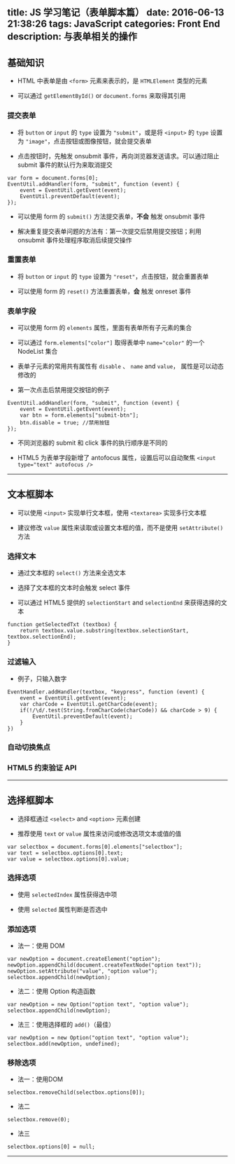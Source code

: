 title: JS 学习笔记（表单脚本篇）
date: 2016-06-13 21:38:26
tags: JavaScript
categories: Front End
description: 与表单相关的操作
---

## 基础知识

- HTML 中表单是由 `<form>` 元素来表示的，是 `HTMLElement` 类型的元素

- 可以通过 `getElementById()` or `document.forms` 来取得其引用

### 提交表单

- 将 `button` or `input` 的 `type` 设置为 `"submit"`，或是将 `<input>` 的 `type` 设置为 `"image"`，点击按钮或图像按钮，就会提交表单

- 点击按钮时，先触发 onsubmit 事件，再向浏览器发送请求。可以通过阻止 submit 事件的默认行为来取消提交
```
var form = document.forms[0];
EventUtil.addHandler(form, "submit", function (event) {
	event = EventUtil.getEvent(event);
	EventUtil.preventDefault(event);
});
```

- 可以使用 form 的 `submit()` 方法提交表单，**不会** 触发 onsubmit 事件

- 解决重复提交表单问题的方法有：第一次提交后禁用提交按钮；利用 onsubmit 事件处理程序取消后续提交操作

### 重置表单

- 将 `button` or `input` 的 `type` 设置为 `"reset"`，点击按钮，就会重置表单

- 可以使用 form 的 `reset()` 方法重置表单，**会** 触发 onreset 事件

### 表单字段

- 可以使用 form 的 `elements` 属性，里面有表单所有子元素的集合

- 可以通过 `form.elements["color"]` 取得表单中 `name="color"` 的一个 NodeList 集合

- 表单子元素的常用共有属性有 `disable` 、 `name`  and `value`， 属性是可以动态修改的

- 第一次点击后禁用提交按钮的例子
```
EventUtil.addHandler(form, "submit", function (event) {
	event = EventUtil.getEvent(event);
	var btn = form.elements["submit-btn"];
	btn.disable = true; //禁用按钮
});
```

- 不同浏览器的 submit 和 click 事件的执行顺序是不同的

- HTML5 为表单字段新增了 antofocus 属性，设置后可以自动聚焦 `<input type="text" autofocus />`

***

## 文本框脚本

- 可以使用 `<input>` 实现单行文本框，使用 `<textarea>` 实现多行文本框

- 建议修改 `value` 属性来读取或设置文本框的值，而不是使用 `setAttribute()` 方法

### 选择文本

- 通过文本框的 `select()` 方法来全选文本

- 选择了文本框的文本时会触发 select 事件

- 可以通过 HTML5 提供的 `selectionStart` and `selectionEnd` 来获得选择的文本
```
function getSelectedTxt (textbox) {
	return textbox.value.substring(textbox.selectionStart, textbox.selectionEnd);
}
```

### 过滤输入

- 例子，只输入数字
```
EventHandler.addHandler(textbox, "keypress", function (event) {
	event = EventUtil.getEvent(event);
	var charCode = EventUtil.getCharCode(event);
	if(!/\d/.test(String.fromCharCode(charCode)) && charCode > 9) {
		EventUtil.preventDefault(event);
	}
})

```
### 自动切换焦点

### HTML5 约束验证 API

***

## 选择框脚本

- 选择框通过 `<select>` and `<option>` 元素创建

- 推荐使用 `text` or `value` 属性来访问或修改选项文本或值的值
```
var selectbox = document.forms[0].elements["selectbox"];
var text = selectbox.options[0].text;
var value = selectbox.options[0].value;
```

### 选择选项

- 使用 `selectedIndex` 属性获得选中项

- 使用 `selected` 属性判断是否选中

### 添加选项

- 法一：使用 DOM
```
var newOption = document.createElement("option");
newOption.appendChild(document.createTextNode("option text"));
newOption.setAttribute("value", "option value");
selectbox.appendChild(newOption);
```

- 法二：使用 Option 构造函数
```
var newOption = new Option("option text", "option value");
selectbox.appendChild(newOption);
```

- 法三：使用选择框的 `add()`（最佳）
```
var newOption = new Option("option text", "option value");
selectbox.add(newOption, undefined);
```

### 移除选项

- 法一：使用DOM
```
selectbox.removeChild(selectbox.options[0]);
```

- 法二
```
selectbox.remove(0);
```

- 法三
```
selectbox.options[0] = null;
```

***